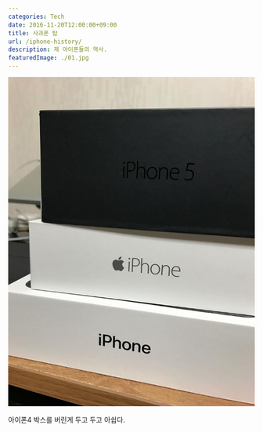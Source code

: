 ```yaml
---
categories: Tech
date: 2016-11-20T12:00:00+09:00
title: 사과폰 탑
url: /iphone-history/
description: 제 아이폰들의 역사.
featuredImage: ./01.jpg
---
```


![아이폰 박스](01.jpg)

아이폰4 박스를 버린게 두고 두고 아쉽다.
